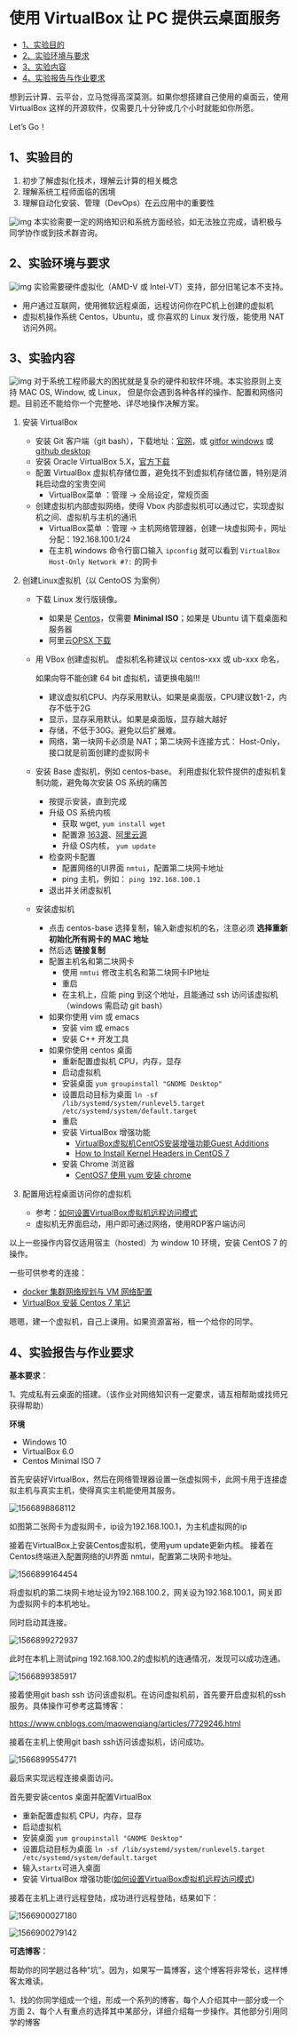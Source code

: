 # 使用 VirtualBox 让 PC 提供云桌面服务

- [1、实验目的](https://pmlpml.github.io/ServiceComputingOnCloud/ex-install-cloud#1实验目的)
- [2、实验环境与要求](https://pmlpml.github.io/ServiceComputingOnCloud/ex-install-cloud#2实验环境与要求)
- [3、实验内容](https://pmlpml.github.io/ServiceComputingOnCloud/ex-install-cloud#3实验内容)
- [4、实验报告与作业要求](https://pmlpml.github.io/ServiceComputingOnCloud/ex-install-cloud#4实验报告与作业要求)

想到云计算、云平台，立马觉得高深莫测。如果你想搭建自己使用的桌面云，使用 VirtualBox 这样的开源软件，仅需要几十分钟或几个小时就能如你所愿。

Let’s Go！

## 1、实验目的

1. 初步了解虚拟化技术，理解云计算的相关概念
2. 理解系统工程师面临的困境
3. 理解自动化安装、管理（DevOps）在云应用中的重要性

![img](assets/info.png) 本实验需要一定的网络知识和系统方面经验，如无法独立完成，请积极与同学协作或到技术群咨询。

## 2、实验环境与要求

![img](assets/info.png) 实验需要硬件虚拟化（AMD-V 或 Intel-VT）支持，部分旧笔记本不支持。

- 用户通过互联网，使用微软远程桌面，远程访问你在PC机上创建的虚拟机
- 虚拟机操作系统 Centos，Ubuntu，或 你喜欢的 Linux 发行版，能使用 NAT 访问外网。

## 3、实验内容

![img](assets/info.png) 对于系统工程师最大的困扰就是复杂的硬件和软件环境。本实验原则上支持 MAC OS, Window, 或 Linux， 但是你会遇到各种各样的操作、配置和网络问题。目前还不能给你一个完整地、详尽地操作决解方案。

1. 安装 VirtualBox

   - 安装 Git 客户端（git bash），下载地址：[官网](https://git-scm.com/downloads/)，或 [gitfor windows](https://gitforwindows.org/) 或 [github desktop](https://desktop.github.com/)
   - 安装 Oracle VirtualBox 5.X，[官方下载](https://www.virtualbox.org/)
   - 配置 VirtualBox 虚拟机存储位置，避免找不到虚拟机存储位置，特别是消耗启动盘的宝贵空间
     - VirtualBox菜单 ：管理 -> 全局设定，常规页面
   - 创建虚拟机内部虚拟网络，使得 Vbox 内部虚拟机可以通过它，实现虚拟机之间、虚拟机与主机的通讯
     - VirtualBox菜单 ：管理 -> 主机网络管理器，创建一块虚拟网卡，网址分配：192.168.100.1/24
     - 在主机 windows 命令行窗口输入 `ipconfig` 就可以看到 `VirtualBox Host-Only Network #?:` 的网卡

2. 创建Linux虚拟机（以 CentoOS 为案例）

   - 下载 Linux 发行版镜像。

     - 如果是 [Centos](https://www.centos.org/download/)，仅需要 **Minimal ISO**；如果是 Ubuntu 请下载桌面和服务器
     - 阿里云[OPSX 下载](https://opsx.alibaba.com/mirror)

   - 用 VBox 创建虚拟机。 虚拟机名称建议以 centos-xxx 或 ub-xxx 命名，

     如果向导不能创建 64 bit 虚拟机，请更换电脑!!!

     - 建议虚拟机CPU、内存采用默认。如果是桌面版，CPU建议数1-2，内存不低于2G
     - 显示，显存采用默认。如果是桌面版，显存越大越好
     - 存储，不低于30G。避免以后扩展难。
     - 网络，第一块网卡必须是 NAT；第二块网卡连接方式： Host-Only，接口就是前面创建的虚拟网卡

   - 安装 Base 虚拟机，例如 centos-base。 利用虚拟化软件提供的虚拟机复制功能，避免每次安装 OS 系统的痛苦

     - 按提示安装，直到完成
     - 升级 OS 系统内核
       - 获取 wget, `yum install wget`
       - 配置源 [163源](http://mirrors.163.com/.help/centos.html)、[阿里云源](https://opsx.alibaba.com/mirror)
       - 升级 OS内核， `yum update`
     - 检查网卡配置
       - 配置网络的UI界面 `nmtui`，配置第二块网卡地址
       - ping 主机，例如： `ping 192.168.100.1`
     - 退出并关闭虚拟机

   - 安装虚拟机

     - 点击 centos-base 选择复制，输入新虚拟机的名，注意必须 **选择重新初始化所有网卡的 MAC 地址**
     - 然后选 **链接复制**
     - 配置主机名和第二块网卡
       - 使用 `nmtui` 修改主机名和第二块网卡IP地址
       - 重启
       - 在主机上，应能 ping 到这个地址，且能通过 ssh 访问该虚拟机（windows 需启动 git bash）
     - 如果你使用 vim 或 emacs
       - 安装 vim 或 emacs
       - 安装 C++ 开发工具
     - 如果你使用 centos 桌面
       - 重新配置虚拟机 CPU，内存，显存
       - 启动虚拟机
       - 安装桌面 `yum groupinstall "GNOME Desktop"`
       - 设置启动目标为桌面 `ln -sf /lib/systemd/system/runlevel5.target /etc/systemd/system/default.target`
       - 重启
       - 安装 VirtualBox 增强功能
         - [VirtualBox虚拟机CentOS安装增强功能Guest Additions](https://www.jianshu.com/p/7c556c783bb2)
         - [How to Install Kernel Headers in CentOS 7](https://www.tecmint.com/install-kernel-headers-in-centos-7/)
       - 安装 Chrome 浏览器
         - [CentOS7 使用 yum 安装 chrome](https://blog.csdn.net/pmlpml/article/details/70953626)

3. 配置用远程桌面访问你的虚拟机

   - 参考：[如何设置VirtualBox虚拟机远程访问模式](https://www.jianshu.com/p/6f0f35fa2c4f)
   - 虚拟机无界面启动，用户即可通过网络，使用RDP客户端访问

以上一些操作内容仅适用宿主（hosted）为 window 10 环境，安装 CentOS 7 的操作。

一些可供参考的连接：

- [docker 集群网络规划与 VM 网络配置](https://blog.csdn.net/pmlpml/article/details/53786382)
- [VirtualBox 安装 Centos 7 笔记](https://blog.csdn.net/pmlpml/article/details/51534210)

嗯嗯，建一个虚拟机，自己上课用。如果资源富裕，租一个给你的同学。

## 4、实验报告与作业要求

**基本要求**：

1、完成私有云桌面的搭建。（该作业对网络知识有一定要求，请互相帮助或找师兄获得帮助）

**环境**

- Windows 10
- VirtualBox 6.0
- Centos Minimal ISO 7

首先安装好VirtualBox，然后在网络管理器设置一张虚拟网卡，此网卡用于连接虚拟主机与真实主机，使得真实主机能使用其服务。

![1566898868112](assets\1566898868112.png)

如图第二张网卡为虚拟网卡，ip设为192.168.100.1，为主机虚拟网的ip

接着在VirtualBox上安装Centos虚拟机，使用yum update更新内核。
接着在Centos终端进入配置网络的UI界面 nmtui，配置第二块网卡地址。

![1566899164454](assets\1566899164454.png)

将虚拟机的第二块网卡地址设为192.168.100.2，网关设为192.168.100.1，网关即为虚拟网卡的本机地址。

同时启动其连接。

![1566899272937](assets\1566899272937.png)

此时在本机上测试ping 192.168.100.2的虚拟机的连通情况，发现可以成功连通。

![1566899385917](assets\1566899385917.png)

接着使用git bash ssh 访问该虚拟机。在访问虚拟机前，首先要开启虚拟机的ssh服务。具体操作可参考这篇博客：

https://www.cnblogs.com/maowenqiang/articles/7729246.html

接着在主机上使用git bash ssh访问该虚拟机，访问成功。

![1566899554771](assets\1566899554771.png)

最后来实现远程连接桌面访问。

首先要安装centos 桌面并配置VirtualBox

- 重新配置虚拟机 CPU，内存，显存
- 启动虚拟机
- 安装桌面 `yum groupinstall "GNOME Desktop"`
- 设置启动目标为桌面 `ln -sf /lib/systemd/system/runlevel5.target /etc/systemd/system/default.target`
- 输入`startx`可进入桌面
- 安装 VirtualBox 增强功能([如何设置VirtualBox虚拟机远程访问模式](https://www.jianshu.com/p/6f0f35fa2c4f))

接着在主机上进行远程登陆，成功进行远程登陆，结果如下：

![1566900027180](assets\1566900027180.png)



![1566900279142](assets\1566900279142.png)

**可选博客**：

帮助你的同学趟过各种“坑”。因为，如果写一篇博客，这个博客将非常长，这样博客太难读。

1、找的你同学组成一个组，形成一个系列的博客，每个人介绍其中一部分或一个方面
2、每个人有重点的选择其中某部分，详细介绍每一步操作。其他部分引用同学的博客